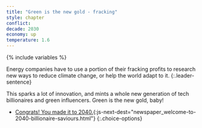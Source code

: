 ```yaml
---
title: "Green is the new gold - fracking"
style: chapter
conflict: 
decade: 2030
economy: up
temperature: 1.6
---
```


{% include variables %}

Energy companies have to use a portion of their fracking profits to research new ways to reduce climate change, or help the world adapt to it.
{:.leader-sentence}

This sparks a lot of innovation, and mints a whole new generation of tech billionaires and green influencers. Green is the new gold, baby!

- [Congrats! You made it to 2040.](part-page_2040.html){:js-next-dest="newspaper_welcome-to-2040-billionaire-saviours.html"}
{:.choice-options}
